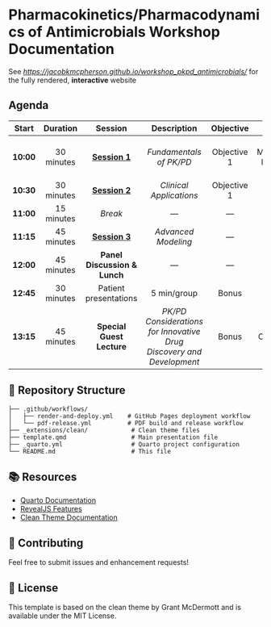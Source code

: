 

# Pharmacokinetics/Pharmacodynamics of Antimicrobials Workshop Documentation

See *https://jacobkmcpherson.github.io/workshop_pkpd_antimicrobials/*
for the fully rendered, **interactive** website

## Agenda

<table>
<colgroup>
<col style="width: 7%" />
<col style="width: 8%" />
<col style="width: 31%" />
<col style="width: 14%" />
<col style="width: 12%" />
<col style="width: 25%" />
</colgroup>
<thead>
<tr>
<th style="text-align: center;">Start</th>
<th style="text-align: center;">Duration</th>
<th style="text-align: center;">Session</th>
<th style="text-align: center;">Description</th>
<th style="text-align: center;">Objective</th>
<th style="text-align: center;">Speaker</th>
</tr>
</thead>
<tbody>
<tr>
<td style="text-align: center;"><strong>10:00</strong></td>
<td style="text-align: center;">30 minutes</td>
<td style="text-align: center;"><a
href="sessions/session_01/page.html"><strong>Session 1</strong></a></td>
<td style="text-align: center;"><em>Fundamentals of PK/PD</em></td>
<td style="text-align: center;">Objective 1</td>
<td style="text-align: center;">Jacob K. McPherson, Pharm.D.,
Ph.D.(c)</td>
</tr>
<tr>
<td style="text-align: center;"><strong>10:30</strong></td>
<td style="text-align: center;">30 minutes</td>
<td style="text-align: center;"><a
href="sessions/session_02/page.html"><strong>Session 2</strong></a></td>
<td style="text-align: center;"><em>Clinical Applications</em></td>
<td style="text-align: center;">Objective 1</td>
<td style="text-align: center;">”</td>
</tr>
<tr>
<td style="text-align: center;"><strong>11:00</strong></td>
<td style="text-align: center;">15 minutes</td>
<td style="text-align: center;"><em>Break</em></td>
<td style="text-align: center;">—</td>
<td style="text-align: center;">—</td>
<td style="text-align: center;">—</td>
</tr>
<tr>
<td style="text-align: center;"><strong>11:15</strong></td>
<td style="text-align: center;">45 minutes</td>
<td style="text-align: center;"><a
href="sessions/session_03/page.html"><strong>Session 3</strong></a></td>
<td style="text-align: center;"><em>Advanced Modeling</em></td>
<td style="text-align: center;">—</td>
<td style="text-align: center;">”</td>
</tr>
<tr>
<td style="text-align: center;"><strong>12:00</strong></td>
<td style="text-align: center;">45 minutes</td>
<td style="text-align: center;"><strong>Panel Discussion &amp;
Lunch</strong></td>
<td style="text-align: center;">—</td>
<td style="text-align: center;">—</td>
<td style="text-align: center;">—</td>
</tr>
<tr>
<td style="text-align: center;"><strong>12:45</strong></td>
<td style="text-align: center;">30 minutes</td>
<td style="text-align: center;">Patient presentations</td>
<td style="text-align: center;">5 min/group</td>
<td style="text-align: center;">Bonus</td>
<td style="text-align: center;">—</td>
</tr>
<tr>
<td style="text-align: center;"><strong>13:15</strong></td>
<td style="text-align: center;">45 minutes</td>
<td style="text-align: center;"><strong>Special Guest
Lecture</strong></td>
<td style="text-align: center;"><em>PK/PD Considerations for Innovative
Drug Discovery and Development</em></td>
<td style="text-align: center;">Bonus</td>
<td style="text-align: center;">Srinivas Chamakuri, Ph.D.</td>
</tr>
</tbody>
</table>

## 📁 Repository Structure

    ├── .github/workflows/
    │   ├── render-and-deploy.yml    # GitHub Pages deployment workflow
    │   └── pdf-release.yml          # PDF build and release workflow
    ├── _extensions/clean/            # Clean theme files
    ├── template.qmd                  # Main presentation file
    ├── _quarto.yml                   # Quarto project configuration
    └── README.md                     # This file

## 📚 Resources

-   [Quarto Documentation](https://quarto.org/docs/)
-   [RevealJS Features](https://quarto.org/docs/presentations/revealjs/)
-   [Clean Theme
    Documentation](https://github.com/grantmcdermott/quarto-revealjs-clean)

## 🤝 Contributing

Feel free to submit issues and enhancement requests!

## 📄 License

This template is based on the clean theme by Grant McDermott and is
available under the MIT License.
